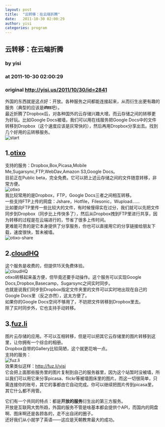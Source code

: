 ```yaml
---
layout: post
title:  "云转移：在云端折腾"
date:   2011-10-30 02:00:29
author: yisi
categories: program
---
```


## 云转移：在云端折腾
### by yisi
### at 2011-10-30 02:00:29
### original <http://yisi.us/2011/10/30/id=2841>

<p>外国的东西就是这点好：开放。各种服务之间都能连接起来，从而衍生出更有趣的服务（典型的应该是<strong>ifttt</strong>吧）。<br>
最近折腾了Dropbox后，对各种国外的云存储兴趣大增。而云存储之间的转移更为好玩。比如Google Docs被墙，我们可以用在线服务把Google Docs中的文件转移到Dropbox（这个速度应该是灰常快的），然后再用Dropbox分享出去。找到几个好用的云转移服务。<br>
<img src="http://dl.yisi.us/u/32197565/blog/2841/start.png" alt="start"><br>
<span></span></p>
<h2>1.<a href="http://otixo.com/">otixo</a></h2>
<p>支持的服务：Dropbox,Box,Picasa,Mobile Me,Sugarsync,FTP,WebDav,Amazon S3,Google Docs。<br>
目前正在Public beta，完全免费。它可以把上述云存储之间的文件随意转移，非常方便。<br>
<img src="http://dl.yisi.us/u/32197565/blog/2841/otixo.png" alt="otixo"><br>
我比较常用的是Dropbox，FTP，Google Docs三者之间相互转移。<br>
一些支持FTP上传的网盘：Jshare，Hotfile，Filesonic，Wupload……<br>
比如要向FTP里传一些比较大的文件，有时候慢得实在过分，我们就可以先把文件同步到Dropbox（同步比上传快多了），然后从Dropbox拽到FTP里进行共享，因为转移的过程是在云端进行的，节省了很多上传时间。<br>
更难能可贵的是它本身提供了分享服务，你也可以直接用它的分享链接给朋友下载，速度很快，暂未被墙。<br>
<img src="http://dl.yisi.us/u/32197565/blog/2841/otixo-share.png" alt="otixo-share"></p>
<h2>2.<a href="https://www.cloudhq.net">cloudHQ</a></h2>
<p>这个服务是收费的，但提供15天免费体验。<br>
<img src="http://dl.yisi.us/u/32197565/blog/2841/cloudHQ.png" alt="cloudHQ"><br>
otixo转移起来虽方便，但毕竟还要手动操作。这个服务可以实现Google Docs,Dropbox,Basecamp，Sugarsync之间实时同步。<br>
也就是说我们同步到Dropbox指定文件夹里的文件可以实时地出现在自己的Google Docs里（反之亦然），这太方便了。<br>
如果你的Google Docs空间不够用了，不妨把文件转移到Dropbox里去。<br>
除了实时同步外，它也支持手动转移。</p>
<h2>3.<a href="http://fuz.li">fuz.li</a></h2>
<p>图片云存储的应用。不可以互相转移，但是可以把其它云存储里的图片转移到这里，让你拥有一个综合的相册。<br>
Dropbox自带的Gallery比较简陋，这个就更花哨一点。<br>
支持的服务：<br>
<img src="http://dl.yisi.us/u/32197565/blog/2841/fuz.li.png" alt="fuz.li"><br>
效果类似这样：<a href="http://fuz.li/yisi">http://fuz.li/yisi</a><br>
它会把上面那些服务里的图片复制到自己的服务器里，因为这个站暂时没被墙，所以我们可以用它来分享picasa、flickr等被墙图床里的图片。而这一切很简单，只需连接你的账号，其它的事都由它自动完成。你可以继续把图片传到picasa里，其它什么都不用管。</p>
<p>它们有一个共同的特点：都是<strong>开放的服务</strong>衍生出的第三方服务。<br>
开放是互联网大势所趋，外国的服务不管是啥基本都会提供个API，而国内的网盘啊、图床啊还是各顾各的，走不出自闭的圈子。<br>
还好我们从小就学了英语——这应是天朝教育最大的成功。</p>
